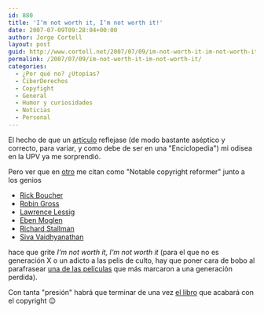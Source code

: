 ```yaml
---
id: 880
title: 'I‘m not worth it, I‘m not worth it!'
date: 2007-07-09T09:28:04+00:00
author: Jorge Cortell
layout: post
guid: http://www.cortell.net/2007/07/09/im-not-worth-it-im-not-worth-it/
permalink: /2007/07/09/im-not-worth-it-im-not-worth-it/
categories:
  - ¿Por qué no? ¿Utopías?
  - CiberDerechos
  - Copyfight
  - General
  - Humor y curiosidades
  - Noticias
  - Personal
---
```

El hecho de que un <a title="Artí­culo en WikiPedia" target="_blank" href="http://en.wikipedia.org/wiki/Jorge_Cortell">artí­culo</a> reflejase (de modo bastante aséptico y correcto, para variar, y como debe de ser en una "Enciclopedia") mi odisea en la UPV ya me sorprendió.
  
Pero ver que en <a title="Artí­culo que me cita en WikiPedia" target="_blank" href="http://en.wikipedia.org/wiki/Philosophy_of_copyright">otro</a> me citan como "Notable copyright reformer" junto a los genios

  * [Rick Boucher](http://en.wikipedia.org/wiki/Rick_Boucher "Rick Boucher")
  * [Robin Gross](http://en.wikipedia.org/wiki/Robin_Gross "Robin Gross")
  * [Lawrence Lessig](http://en.wikipedia.org/wiki/Lawrence_Lessig "Lawrence Lessig")
  * [Eben Moglen](http://en.wikipedia.org/wiki/Eben_Moglen "Eben Moglen")
  * [Richard Stallman](http://en.wikipedia.org/wiki/Richard_Stallman "Richard Stallman")
  * [Siva Vaidhyanathan](http://en.wikipedia.org/wiki/Siva_Vaidhyanathan "Siva Vaidhyanathan")

hace que grite _I‘m not worth it, I‘m not worth it_ (para el que no es generación X o un adicto a las pelis de culto, hay que poner cara de bobo al parafrasear <a title="Bill & Ted's Excellent Adventure" target="_blank" href="http://www.imdb.com/title/tt0096928/">una de las pelí­culas</a> que más marcaron a una generación perdida).

Con tanta "presión" habrá que terminar de una vez <a title="Suidad" target="_blank" href="http://www.cortell.net/suidad/">el libro</a> que acabará con el copyright 😉
